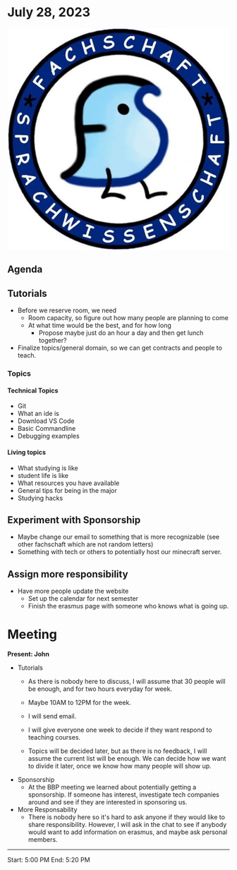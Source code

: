 # July 28, 2023

![Logo](logo.jpg)

## Agenda
## Tutorials


- Before we reserve room, we need
  - Room capacity, so figure out how many people are planning to come
  - At what time would be the best, and for how long
    - Propose maybe just do an hour a day and then get lunch together?
- Finalize topics/general domain, so we can get contracts and people to teach.

### Topics

#### Technical Topics
- Git
- What an ide is
- Download VS Code
- Basic Commandline
- Debugging examples

#### Living topics 
- What studying is like 
- student life is like
- What resources you have available
- General tips for being in the major
- Studying hacks

## Experiment with Sponsorship

- Maybe change our email to something that is more recognizable (see other fachschaft which are not random letters)
- Something with tech or others to potentially host our minecraft server. 



## Assign more responsibility

- Have more people update the website
  - Set up the calendar for next semester
  - Finish the erasmus page with someone who knows what is going up. 

# Meeting


**Present: John**


- Tutorials
  - As there is nobody here to discuss, I will assume that 30 people will be enough, and for two hours everyday for week. 
  - Maybe 10AM to 12PM for the week. 
  
  - I will send email. 
  - I will give everyone one week to decide if they want respond to teaching courses. 
  - Topics will be decided later, but as there is no feedback, I will assume the current list will be enough. We can decide how we want to divide it later, once we know how many people will show up. 
- Sponsorship
  - At the BBP meeting we learned about potentially getting a sponsorship. If someone has interest, investigate tech companies around and see if they are interested in sponsoring us. 
- More Responsability 
  - There is nobody here so it's hard to ask anyone if they would like to share responsibility. However, I will ask in the chat to see if anybody would want to add information on erasmus, and maybe ask personal members. 
  

---

Start: 5:00 PM
End: 5:20 PM


